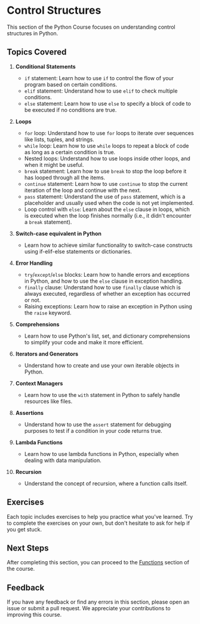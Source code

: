 # Control Structures

This section of the Python Course focuses on understanding control structures in Python. 

## Topics Covered

1. **Conditional Statements**
    - `if` statement: Learn how to use `if` to control the flow of your program based on certain conditions.
    - `elif` statement: Understand how to use `elif` to check multiple conditions.
    - `else` statement: Learn how to use `else` to specify a block of code to be executed if no conditions are true.

2. **Loops**
    - `for` loop: Understand how to use `for` loops to iterate over sequences like lists, tuples, and strings.
    - `while` loop: Learn how to use `while` loops to repeat a block of code as long as a certain condition is true.
    - Nested loops: Understand how to use loops inside other loops, and when it might be useful.
    - `break` statement: Learn how to use `break` to stop the loop before it has looped through all the items.
    - `continue` statement: Learn how to use `continue` to stop the current iteration of the loop and continue with the next.
    - `pass` statement: Understand the use of `pass` statement, which is a placeholder and usually used when the code is not yet implemented.
    - Loop control with `else`: Learn about the `else` clause in loops, which is executed when the loop finishes normally (i.e., it didn't encounter a `break` statement).

3. **Switch-case equivalent in Python**
    - Learn how to achieve similar functionality to switch-case constructs using if-elif-else statements or dictionaries.

4. **Error Handling**
    - `try`/`except`/`else` blocks: Learn how to handle errors and exceptions in Python, and how to use the `else` clause in exception handling.
    - `finally` clause: Understand how to use `finally` clause which is always executed, regardless of whether an exception has occurred or not.
    - Raising exceptions: Learn how to raise an exception in Python using the `raise` keyword.

5. **Comprehensions**
    - Learn how to use Python's list, set, and dictionary comprehensions to simplify your code and make it more efficient.

6. **Iterators and Generators**
    - Understand how to create and use your own iterable objects in Python.

7. **Context Managers**
    - Learn how to use the `with` statement in Python to safely handle resources like files.

8. **Assertions**
    - Understand how to use the `assert` statement for debugging purposes to test if a condition in your code returns true.

9. **Lambda Functions**
    - Learn how to use lambda functions in Python, especially when dealing with data manipulation.

10. **Recursion**
    - Understand the concept of recursion, where a function calls itself.

## Exercises

Each topic includes exercises to help you practice what you've learned. Try to complete the exercises on your own, but don't hesitate to ask for help if you get stuck.

## Next Steps

After completing this section, you can proceed to the [Functions](./04_functions/README.md) section of the course.

## Feedback

If you have any feedback or find any errors in this section, please open an issue or submit a pull request. We appreciate your contributions to improving this course.
